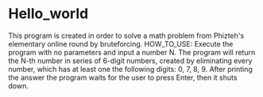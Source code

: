 # Hello_world
This program is created in order to solve a math problem from Phizteh's elementary online round by bruteforcing.
HOW_TO_USE:
Execute the program with no parameters and input a number N.
The program will return the N-th number in series of 6-digit numbers, created by eliminating every number, which has at least one the following digits: 0, 7, 8, 9.
After printing the answer the program waits for the user to press Enter, then it shuts down.
